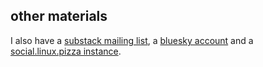 ## other materials
I also have a [substack mailing list](https://mikapost.substack.com/?r=2imzym&utm_campaign=pub-share-checklist), a [bluesky account](https://bsky.app/profile/mikumikudice.bsky.social) and a [social.linux.pizza instance](https://social.linux.pizza/@mikumikudice).